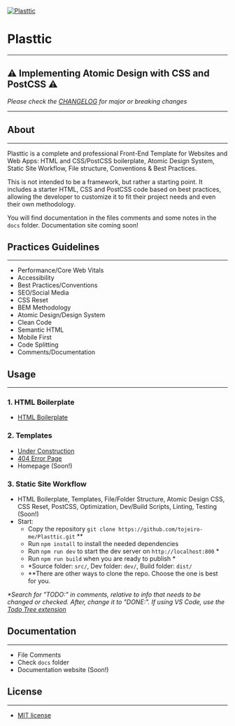 [![Plasttic](https://plasttic.dev/assets/img/social/default-banner-1200_630.png)](https://plasttic.dev)

# Plasttic

---

## :warning: Implementing Atomic Design with CSS and PostCSS :warning:

_Please check the [CHANGELOG](https://github.com/tojeiro-me/Plasttic/blob/master/docs/CHANGELOG.md) for major or breaking changes_

---

## About

---

Plasttic is a complete and professional Front-End Template for Websites and Web Apps: HTML and CSS/PostCSS boilerplate, Atomic Design System, Static Site Workflow, File structure, Conventions & Best Practices.

This is not intended to be a framework, but rather a starting point. It includes a starter HTML, CSS and PostCSS code based on best practices, allowing the developer to customize it to fit their project needs and even their own methodology.

You will find documentation in the files comments and some notes in the `docs` folder. Documentation site coming soon!

## Practices Guidelines

---

- Performance/Core Web Vitals
- Accessibility
- Best Practices/Conventions
- SEO/Social Media
- CSS Reset
- BEM Methodology
- Atomic Design/Design System
- Clean Code
- Semantic HTML
- Mobile First
- Code Splitting
- Comments/Documentation

## Usage

---

### 1. HTML Boilerplate

- [HTML Boilerplate](https://boilerplate.plasttic.dev/code.html)

### 2. Templates

- [Under Construction](https://boilerplate.plasttic.dev/temporary.html)
- [404 Error Page](https://boilerplate.plasttic.dev/404.html)
- Homepage (Soon!)

### 3. Static Site Workflow

- HTML Boilerplate, Templates, File/Folder Structure, Atomic Design CSS, CSS Reset, PostCSS, Optimization, Dev/Build Scripts, Linting, Testing (Soon!)
- Start:
  - Copy the repository `git clone https://github.com/tojeiro-me/Plasttic.git` \*\*
  - Run `npm install` to install the needed dependencies
  - Run `npm run dev` to start the dev server on `http://localhost:800` \*
  - Run `npm run build` when you are ready to publish \*
  - \*Source folder: `src/`, Dev folder: `dev/`, Build folder: `dist/`
  - \*\*There are other ways to clone the repo. Choose the one is best for you.

_\*Search for "TODO:" in comments, relative to info that needs to be changed or checked. After, change it to "DONE:". If using VS Code, use the [Todo Tree extension](https://marketplace.visualstudio.com/items?itemName=Gruntfuggly.todo-tree)_

## Documentation

---

- File Comments
- Check `docs` folder
- Documentation website (Soon!)

## License

---

- [MIT license](https://opensource.org/licenses/MIT)
